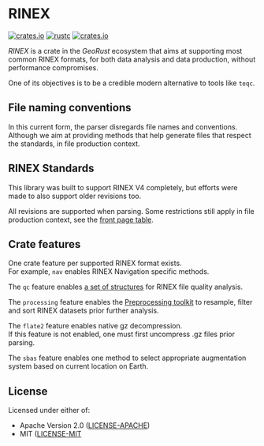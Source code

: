 # RINEX

[![crates.io](https://img.shields.io/crates/v/rinex.svg)](https://crates.io/crates/rinex)
[![rustc](https://img.shields.io/badge/rustc-1.64%2B-blue.svg)](https://img.shields.io/badge/rustc-1.64%2B-blue.svg)
[![crates.io](https://docs.rs/rinex/badge.svg)](https://docs.rs/rinex/badge.svg)

*RINEX* is a crate in the *GeoRust* ecosystem that aims at supporting
most common RINEX formats, for both data analysis and data production,
without performance compromises.

One of its objectives is to be a credible modern alternative to tools like `teqc`.

## File naming conventions

In this current form, the parser disregards file names and conventions. 
Although we aim at providing methods that help generate files that respect the standards,
in file production context.

## RINEX Standards

This library was built to support RINEX V4 completely, but efforts
were made to also support older revisions too.

All revisions are supported when parsing. 
Some restrictions still apply in file production context, see the 
[front page table](https://github.com/georust/rinex/#rinex-standards).

## Crate features

One crate feature per supported RINEX format exists.   
For example, `nav` enables RINEX Navigation specific methods.

The `qc` feature enables [a set of structures](https://docs.rs/rinex/latest/rinex/quality/index.html)
for RINEX file quality analysis.  

The  `processing` feature enables the 
[Preprocessing toolkit](https://docs.rs/rinex/latest/rinex/preprocessing/index.html)
to resample, filter and sort RINEX datasets prior further analysis.

The `flate2` feature enables native gz decompression.  
If this feature is not enabled, one must first uncompress .gz files prior parsing.

The `sbas` feature enables one method to select appropriate augmentation system
based on current location on Earth.

## License

Licensed under either of:

* Apache Version 2.0 ([LICENSE-APACHE](http://www.apache.org/licenses/LICENSE-2.0))
* MIT ([LICENSE-MIT](http://opensource.org/licenses/MIT)
